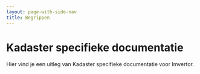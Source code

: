 ```yaml
---
layout: page-with-side-nav
title: Begrippen
---
```

# Kadaster specifieke documentatie

Hier vind je een uitleg van Kadaster specifieke documentatie voor Imvertor.
